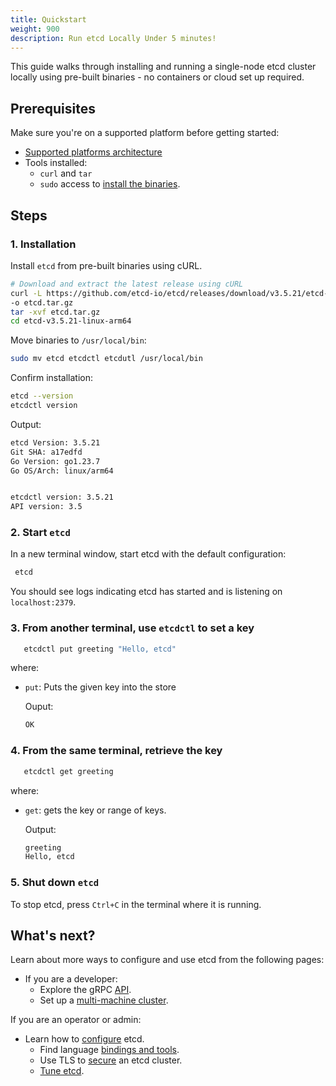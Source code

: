```yaml
---
title: Quickstart
weight: 900
description: Run etcd Locally Under 5 minutes!
---
```


This guide walks through installing and running a single-node etcd cluster locally using pre-built binaries - no containers or cloud set up required.

## Prerequisites

Make sure you're on a supported platform before getting started:

- [Supported platforms architecture](/docs/v3.5/op-guide/supported-platform/)
- Tools installed:
  - `curl` and `tar`
  - `sudo` access to [install the binaries](/docs/v3.5/install/).

## Steps

### 1. Installation

Install `etcd` from pre-built binaries using cURL.

   ```bash
   # Download and extract the latest release using cURL
   curl -L https://github.com/etcd-io/etcd/releases/download/v3.5.21/etcd-v3.5.21-linux-arm64.tar.gz \
   -o etcd.tar.gz
   tar -xvf etcd.tar.gz
   cd etcd-v3.5.21-linux-arm64

   ```

   Move binaries to `/usr/local/bin`:

   ```bash
   sudo mv etcd etcdctl etcdutl /usr/local/bin
   ```

   Confirm installation:

   ```bash
   etcd --version
   etcdctl version
   ```

   Output:

   ```bash
   etcd Version: 3.5.21
   Git SHA: a17edfd
   Go Version: go1.23.7
   Go OS/Arch: linux/arm64


   etcdctl version: 3.5.21
   API version: 3.5

   ```

### 2. Start `etcd`

   In a new terminal window, start etcd with the default configuration:

   ```bash
    etcd
   ```

   You should see logs indicating etcd has started and is listening on `localhost:2379`.

### 3. From another terminal, use `etcdctl` to set a key

   ```bash
      etcdctl put greeting "Hello, etcd"
   ```

   where:

- `put`: Puts the given key into the store

   Ouput:

   ```bash
   OK
   ```

### 4. From the same terminal, retrieve the key

   ```bash
      etcdctl get greeting
   ```

   where:

- `get`: gets the key or range of keys.

   Output:

   ```bash
   greeting
   Hello, etcd
   ```

### 5. Shut down `etcd`

To stop etcd, press `Ctrl+C` in the terminal where it is running.

## What's next?

Learn about more ways to configure and use etcd from the following pages:

- If you are a developer:
  - Explore the gRPC [API](/docs/v3.5/learning/api).
  - Set up a [multi-machine cluster](/docs/v3.5/op-guide/clustering).

If you are an operator or admin:

- Learn how to [configure](/docs/v3.5/op-guide/configuration) etcd.
  - Find language [bindings and tools](/docs/v3.5/integrations).
  - Use TLS to [secure](/docs/v3.5/op-guide/security) an etcd cluster.
  - [Tune etcd](/docs/v3.5/tuning).
